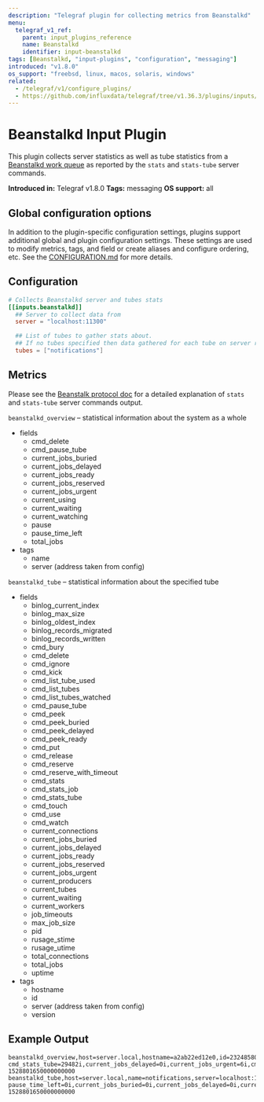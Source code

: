 ```yaml
---
description: "Telegraf plugin for collecting metrics from Beanstalkd"
menu:
  telegraf_v1_ref:
    parent: input_plugins_reference
    name: Beanstalkd
    identifier: input-beanstalkd
tags: [Beanstalkd, "input-plugins", "configuration", "messaging"]
introduced: "v1.8.0"
os_support: "freebsd, linux, macos, solaris, windows"
related:
  - /telegraf/v1/configure_plugins/
  - https://github.com/influxdata/telegraf/tree/v1.36.3/plugins/inputs/beanstalkd/README.md, Beanstalkd Plugin Source
---
```


# Beanstalkd Input Plugin

This plugin collects server statistics as well as tube statistics from a
[Beanstalkd work queue](https://beanstalkd.github.io/) as reported by the `stats` and `stats-tube`
server commands.

**Introduced in:** Telegraf v1.8.0
**Tags:** messaging
**OS support:** all

[beanstalkd]: https://beanstalkd.github.io/

## Global configuration options <!-- @/docs/includes/plugin_config.md -->

In addition to the plugin-specific configuration settings, plugins support
additional global and plugin configuration settings. These settings are used to
modify metrics, tags, and field or create aliases and configure ordering, etc.
See the [CONFIGURATION.md](/telegraf/v1/configuration/#plugins) for more details.

[CONFIGURATION.md]: ../../../docs/CONFIGURATION.md#plugins

## Configuration

```toml @sample.conf
# Collects Beanstalkd server and tubes stats
[[inputs.beanstalkd]]
  ## Server to collect data from
  server = "localhost:11300"

  ## List of tubes to gather stats about.
  ## If no tubes specified then data gathered for each tube on server reported by list-tubes command
  tubes = ["notifications"]
```

## Metrics

Please see the [Beanstalk protocol doc](https://github.com/beanstalkd/beanstalkd/blob/master/doc/protocol.txt) for a detailed explanation of
`stats` and `stats-tube` server commands output.

[protocol]: https://github.com/beanstalkd/beanstalkd/blob/master/doc/protocol.txt

`beanstalkd_overview` – statistical information about the system as a whole

- fields
  - cmd_delete
  - cmd_pause_tube
  - current_jobs_buried
  - current_jobs_delayed
  - current_jobs_ready
  - current_jobs_reserved
  - current_jobs_urgent
  - current_using
  - current_waiting
  - current_watching
  - pause
  - pause_time_left
  - total_jobs
- tags
  - name
  - server (address taken from config)

`beanstalkd_tube` – statistical information about the specified tube

- fields
  - binlog_current_index
  - binlog_max_size
  - binlog_oldest_index
  - binlog_records_migrated
  - binlog_records_written
  - cmd_bury
  - cmd_delete
  - cmd_ignore
  - cmd_kick
  - cmd_list_tube_used
  - cmd_list_tubes
  - cmd_list_tubes_watched
  - cmd_pause_tube
  - cmd_peek
  - cmd_peek_buried
  - cmd_peek_delayed
  - cmd_peek_ready
  - cmd_put
  - cmd_release
  - cmd_reserve
  - cmd_reserve_with_timeout
  - cmd_stats
  - cmd_stats_job
  - cmd_stats_tube
  - cmd_touch
  - cmd_use
  - cmd_watch
  - current_connections
  - current_jobs_buried
  - current_jobs_delayed
  - current_jobs_ready
  - current_jobs_reserved
  - current_jobs_urgent
  - current_producers
  - current_tubes
  - current_waiting
  - current_workers
  - job_timeouts
  - max_job_size
  - pid
  - rusage_stime
  - rusage_utime
  - total_connections
  - total_jobs
  - uptime
- tags
  - hostname
  - id
  - server (address taken from config)
  - version

## Example Output

```text
beanstalkd_overview,host=server.local,hostname=a2ab22ed12e0,id=232485800aa11b24,server=localhost:11300,version=1.10 cmd_stats_tube=29482i,current_jobs_delayed=0i,current_jobs_urgent=6i,cmd_kick=0i,cmd_stats=7378i,cmd_stats_job=0i,current_waiting=0i,max_job_size=65535i,pid=6i,cmd_bury=0i,cmd_reserve_with_timeout=0i,cmd_touch=0i,current_connections=1i,current_jobs_ready=6i,current_producers=0i,cmd_delete=0i,cmd_list_tubes=7369i,cmd_peek_ready=0i,cmd_put=6i,cmd_use=3i,cmd_watch=0i,current_jobs_reserved=0i,rusage_stime=6.07,cmd_list_tubes_watched=0i,cmd_pause_tube=0i,total_jobs=6i,binlog_records_migrated=0i,cmd_list_tube_used=0i,cmd_peek_delayed=0i,cmd_release=0i,current_jobs_buried=0i,job_timeouts=0i,binlog_current_index=0i,binlog_max_size=10485760i,total_connections=7378i,cmd_peek_buried=0i,cmd_reserve=0i,current_tubes=4i,binlog_records_written=0i,cmd_peek=0i,rusage_utime=1.13,uptime=7099i,binlog_oldest_index=0i,current_workers=0i,cmd_ignore=0i 1528801650000000000
beanstalkd_tube,host=server.local,name=notifications,server=localhost:11300 pause_time_left=0i,current_jobs_buried=0i,current_jobs_delayed=0i,current_jobs_reserved=0i,current_using=0i,current_waiting=0i,pause=0i,total_jobs=3i,cmd_delete=0i,cmd_pause_tube=0i,current_jobs_ready=3i,current_jobs_urgent=3i,current_watching=0i 1528801650000000000
```
